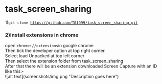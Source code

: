# task_screen_sharing
1)<code>git clone https://github.com/TG1999/task_screen_sharing.git</code>
<h3>2)Install extensions in chrome </h3>
open <code>chrome://extensions</code>in google chrome<br>
Then tick the developer option at top right corner.<br>
Select load Unpacked at top left corner<br>
Then select the extension folder from task_screen_sharing<br>
After that there will be an extension downloaded Screen Capture with an ID like this:-<br>
![alt text](screenshots/img.png "Description goes here")

